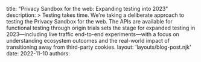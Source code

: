 title: "Privacy Sandbox for the web: Expanding testing into 2023"
description: >
Testing takes time. We're taking a deliberate approach to testing the Privacy
Sandbox for the web. The APIs are available for functional testing through
origin trials sets the stage for expanded testing in 2023—including live
traffic end-to-end experiments—with a focus on understanding ecosystem
outcomes and the real-world impact of transitioning away from third-party
cookies.
layout: 'layouts/blog-post.njk'
date: 2022-11-10
authors:
